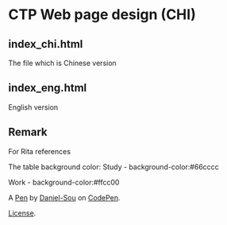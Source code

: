 # CTP Web page design (CHI)

## index_chi.html

The file which is Chinese version

## index_eng.html

English version

## Remark
For Rita references

The table background color:
Study - background-color:#66cccc

Work - background-color:#ffcc00

A [Pen](https://codepen.io/daniel-sou/pen/wQpXWa) by [Daniel-Sou](https://codepen.io/daniel-sou) on [CodePen](https://codepen.io).

[License](https://codepen.io/daniel-sou/pen/wQpXWa/license).